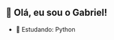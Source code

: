 ## 👋 Olá, eu sou o Gabriel!
- 🌱 Estudando: Python


<!---
SEHCNAS/SEHCNAS is a ✨ special ✨ repository because its `README.md` (this file) appears on your GitHub profile.
You can click the Preview link to take a look at your changes.
--->

